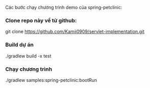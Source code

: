 Các bước chạy chương trình demo của spring-petclinic:

### Clone repo này về từ github: 
git clone https://github.com/Kamii0909/servlet-implementation.git

### Build dự án
./gradlew build -x test 

### Chạy chương trình
./gradlew samples:spring-petclinic:bootRun

